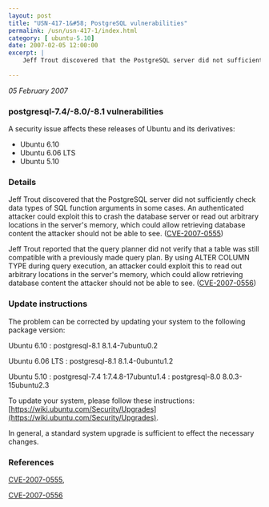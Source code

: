 ```yaml
---
layout: post
title: "USN-417-1&#58; PostgreSQL vulnerabilities"
permalink: /usn/usn-417-1/index.html
category: [ ubuntu-5.10]
date: 2007-02-05 12:00:00
excerpt: |
    Jeff Trout discovered that the PostgreSQL server did not sufficiently check data types of SQL function arguments in some cases. An authenticated attacker could exploit this to crash the database server or read out arbitrary locations in the server&#39;s memory, which could allow retrieving database content the attacker should not be able to see. ([CVE-2007-0555](http://people.ubuntu.com/~ubuntu-security/cve/CVE-2007-0555))
    
--- 
```

 
 

*05 February 2007*

### postgresql-7.4/-8.0/-8.1 vulnerabilities

A security issue affects these releases of Ubuntu and its derivatives:

* Ubuntu 6.10
* Ubuntu 6.06 LTS
* Ubuntu 5.10

### Details

Jeff Trout discovered that the PostgreSQL server did not sufficiently check data types of SQL function arguments in some cases. An authenticated attacker could exploit this to crash the database server or read out arbitrary locations in the server&#39;s memory, which could allow retrieving database content the attacker should not be able to see. ([CVE-2007-0555](http://people.ubuntu.com/~ubuntu-security/cve/CVE-2007-0555))

Jeff Trout reported that the query planner did not verify that a table was still compatible with a previously made query plan. By using ALTER COLUMN TYPE during query execution, an attacker could exploit this to read out arbitrary locations in the server&#39;s memory, which could allow retrieving database content the attacker should not be able to see. ([CVE-2007-0556](http://people.ubuntu.com/~ubuntu-security/cve/CVE-2007-0556))

### Update instructions

The problem can be corrected by updating your system to the following package version:

Ubuntu 6.10
 : postgresql-8.1 <span>8.1.4-7ubuntu0.2</span>

Ubuntu 6.06 LTS
 : postgresql-8.1 <span>8.1.4-0ubuntu1.2</span>

Ubuntu 5.10
 : postgresql-7.4 <span>1:7.4.8-17ubuntu1.4</span>
 : postgresql-8.0 <span>8.0.3-15ubuntu2.3</span>

To update your system, please follow these instructions: [https://wiki.ubuntu.com/Security/Upgrades](https://wiki.ubuntu.com/Security/Upgrades).

In general, a standard system upgrade is sufficient to effect the necessary changes.

### References

 
 [CVE-2007-0555](http://people.ubuntu.com/~ubuntu-security/cve/CVE-2007-0555), 

 [CVE-2007-0556](http://people.ubuntu.com/~ubuntu-security/cve/CVE-2007-0556)
 

